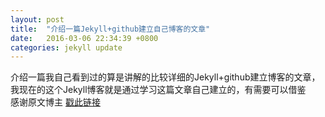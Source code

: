 ```yaml
---
layout: post
title:  "介绍一篇Jekyll+github建立自己博客的文章"
date:   2016-03-06 22:34:39 +0800
categories: jekyll update
---
```

介绍一篇我自己看到过的算是讲解的比较详细的Jekyll+github建立博客的文章，我现在的这个Jekyll博客就是通过学习这篇文章自己建立的，有需要可以借鉴
<br />感谢原文博主
[戳此链接](http://pizida.com/technology/2016/03/03/use-jekyll-create-blog-on-github/)
